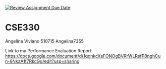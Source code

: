 [![Review Assignment Due Date](https://classroom.github.com/assets/deadline-readme-button-22041afd0340ce965d47ae6ef1cefeee28c7c493a6346c4f15d667ab976d596c.svg)](https://classroom.github.com/a/bwiDUs2X)
# CSE330
Angelina Viviano 510715 Angelina7355

Link to my Performance Evaluation Report: https://docs.google.com/document/d/1qonkcXsFONOgBVRrWLRsfP8nghCun-6NkzA1t7RkcGg/edit?usp=sharing

